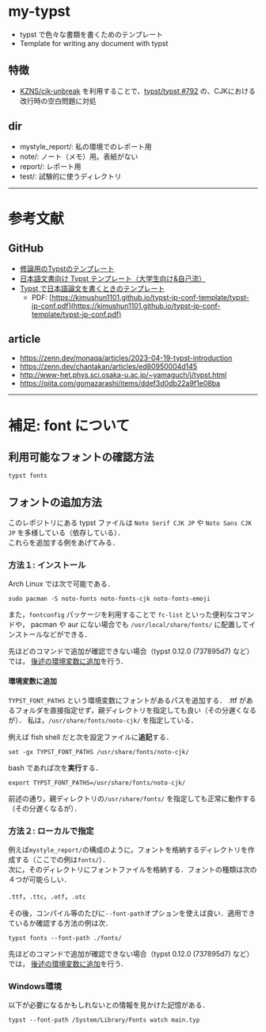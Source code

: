 # my-typst

- typst で色々な書類を書くためのテンプレート
- Template for writing any document with typst

## 特徴

- [KZNS/cjk-unbreak](https://github.com/KZNS/cjk-unbreak) を利用することで、[typst/typst #792](https://github.com/typst/typst/issues/792) の、CJKにおける改行時の空白問題に対処

## dir

- mystyle\_report/: 私の環境でのレポート用
- note/: ノート（メモ）用。表紙がない
- report/: レポート用
- test/: 試験的に使うディレクトリ

---

# 参考文献

## GitHub

- [修論用のTypstのテンプレート](https://github.com/yukukotani/typst-coins-thesis)
- [日本語文書向け Typst テンプレート（大学生向け&自己流）](https://github.com/stepney141/my_typst_template)
- [Typst で日本語論文を書くときのテンプレート](https://github.com/kimushun1101/typst-jp-conf-template)
  - PDF: [https://kimushun1101.github.io/typst-jp-conf-template/typst-jp-conf.pdf](https://kimushun1101.github.io/typst-jp-conf-template/typst-jp-conf.pdf)

## article

- https://zenn.dev/monaqa/articles/2023-04-19-typst-introduction
- https://zenn.dev/chantakan/articles/ed80950004d145
- http://www-het.phys.sci.osaka-u.ac.jp/~yamaguch/j/typst.html
- https://qiita.com/gomazarashi/items/ddef3d0db22a9f1e08ba

---

# 補足: font について

## 利用可能なフォントの確認方法

```
typst fonts
```

## フォントの追加方法

このレポジトリにある typst ファイルは
`Noto Serif CJK JP` や `Noto Sans CJK JP` を多様している（依存している）．<br>
これらを追加する例をあげてみる．

### 方法１: インストール

Arch Linux では次で可能である．

```
sudo pacman -S noto-fonts noto-fonts-cjk noto-fonts-emoji
```

また，`fontconfig` パッケージを利用することで `fc-list` といった便利なコマンドや，
pacman や aur にない場合でも `/usr/local/share/fonts/`
に配置してインストールなどができる．

先ほどのコマンドで追加が確認できない場合（typst 0.12.0 (737895d7) など）では，
[後述の環境変数に追加](#環境変数に追加)を行う．

#### 環境変数に追加

`TYPST_FONT_PATHS` という環境変数にフォントがあるパスを追加する．
.ttf があるフォルダを直接指定せず，親ディレクトリを指定しても良い（その分遅くなるが）．
私は，`/usr/share/fonts/noto-cjk/` を指定している．

例えば fish shell だと次を設定ファイルに**追記**する．

```
set -gx TYPST_FONT_PATHS /usr/share/fonts/noto-cjk/
```

bash であれば次を**実行**する．

```
export TYPST_FONT_PATHS=/usr/share/fonts/noto-cjk/
```

前述の通り，親ディレクトリの`/usr/share/fonts/` を指定しても正常に動作する（その分遅くなるが）．

### 方法２: ローカルで指定

例えば`mystyle_report/`の構成のように，フォントを格納するディレクトリを作成する（ここでの例は`fonts/`）．<br>
次に，そのディレクトリにフォントファイルを格納する．フォントの種類は次の４つが可能らしい．

`.ttf`，`.ttc`，`.otf`，`.otc`

その後，コンパイル等のたびに`--font-path`オプションを使えば良い．適用できているか確認する方法の例は次．

```
typst fonts --font-path ./fonts/
```

先ほどのコマンドで追加が確認できない場合（typst 0.12.0 (737895d7) など）では，
[後述の環境変数に追加](#環境変数に追加)を行う．

### Windows環境

以下が必要になるかもしれないとの情報を見かけた記憶がある．

```
typst --font-path /System/Library/Fonts watch main.typ
```
